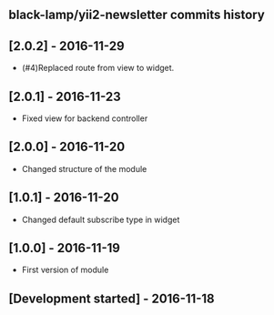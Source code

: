 black-lamp/yii2-newsletter commits history
------------------------------------------

## [2.0.2] - 2016-11-29

- (#4)Replaced route from view to widget.

## [2.0.1] - 2016-11-23

- Fixed view for backend controller

## [2.0.0] - 2016-11-20

- Changed structure of the module

## [1.0.1] - 2016-11-20

- Changed default subscribe type in widget

## [1.0.0] - 2016-11-19

- First version of module

## [Development started] - 2016-11-18